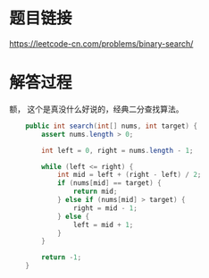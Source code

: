 # 题目链接
https://leetcode-cn.com/problems/binary-search/

# 解答过程
额， 这个是真没什么好说的，经典二分查找算法。

```java
	public int search(int[] nums, int target) {
		assert nums.length > 0;

		int left = 0, right = nums.length - 1;

		while (left <= right) {
			int mid = left + (right - left) / 2;
			if (nums[mid] == target) {
				return mid;
			} else if (nums[mid] > target) {
				right = mid - 1;
			} else {
				left = mid + 1;
			}
		}

		return -1;
	}
```